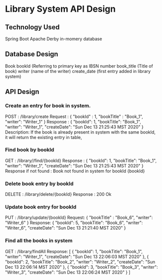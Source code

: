 # Library System API Design

## Technology Used
Spring Boot
Apache Derby in-momery database

## Database Design

Book
  bookId       (Referring to primary key as IBSN number
  book_title   (Title of book)
  writer       (name of the writer)
  create_date  (first entry added in library system)

## API Design

### Create an entry for book in system.
POST : /library/create
Request :
{
    "bookId" : 1,
    "bookTitle" : "Book_1",
    "writer": "Writer_1"
}
Response :
{
    "bookId": 1,
    "bookTitle": "Book_1",
    "writer": "Writer_1",
    "createDate": "Sun Dec 13 21:25:43 MST 2020"
}
Description: If the book is already present in system with the same bookId, it will return the existing entry in table,


### Find book by bookId
GET : /library//find/{bookId}
Response :
{
    "bookId": 1,
    "bookTitle": "Book_1",
    "writer": "Writer_1",
    "createDate": "Sun Dec 13 21:25:43 MST 2020"
}
Response if not found : Book not found in system for bookId {bookId}

### Delete book entry by bookId
DELETE : /library/delete/{bookId}
Response : 200 Ok

### Update book entry for bookId
PUT : /library/update/{bookId}
Request:
{
    "bookTitle" : "Book_6",
    "writer": "Writer_6"
}
Response:
{
    "bookId": 5,
    "bookTitle": "Book_6",
    "writer": "Writer_6",
    "createDate": "Sun Dec 13 21:21:40 MST 2020"
}

### Find all the books in system
GET : /library/findAll
Response:
[
    {
        "bookId": 1,
        "bookTitle": "Book_1",
        "writer": "Writer_1",
        "createDate": "Sun Dec 13 22:06:03 MST 2020"
    },
    {
        "bookId": 2,
        "bookTitle": "Book_2",
        "writer": "Writer_2",
        "createDate": "Sun Dec 13 22:06:14 MST 2020"
    },
    {
        "bookId": 3,
        "bookTitle": "Book_3",
        "writer": "Writer_3",
        "createDate": "Sun Dec 13 22:06:24 MST 2020"
    }
]




